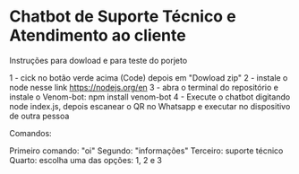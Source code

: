 # Chatbot de Suporte Técnico e Atendimento ao cliente

Instruções para dowload e para teste do porjeto 

1 - cick no botão verde acima (Code) depois em "Dowload zip"
2 - instale o node nesse link https://nodejs.org/en 
3 - abra o terminal do repositório e instale o Venom-bot: npm install venom-bot
4 - Execute o chatbot digitando node index.js, depois escanear o QR no Whatsapp
e executar no dispositivo de outra pessoa 

Comandos: 

Primeiro comando: "oi"
Segundo: "informações"
Terceiro: suporte técnico 
Quarto: escolha uma das opções: 1, 2 e 3

